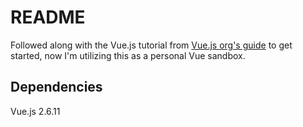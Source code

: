 # README

Followed along with the Vue.js tutorial from [Vue.js org's guide](https://vuejs.org/v2/guide/) to get started, now I'm utilizing this as a personal Vue sandbox.

## Dependencies
Vue.js 2.6.11
